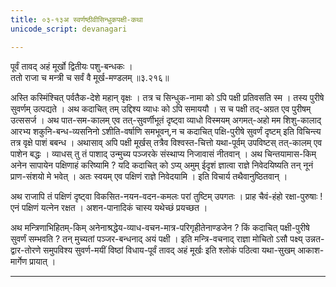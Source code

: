 ```yaml
---
title: ०३-१३अ स्वर्णष्ठीवीसिन्धुकपक्षी-कथा
unicode_script: devanagari

---
```

पूर्वं तावद् अहं मूर्खो द्वितीयः पशु-बन्धकः ।  
ततो राजा च मन्त्री च सर्वं वै मूर्ख-मण्डलम् ॥३.२१६॥  

अस्ति कस्मिंश्चित् पर्वतैक-देशे महान् वृक्षः । तत्र च सिन्धुक-नामा को ऽपि पक्षी प्रतिवसति स्म । तस्य पुरीषे सुवर्णम् उत्पद्यते । अथ कदाचित् तम् उद्दिश्य व्याधः को ऽपि समाययौ । स च पक्षी तद्-अग्रत एव पुरीषम् उत्ससर्ज । अथ पात-सम-कालम् एव तत्-सुवर्णीभूतं दृष्ट्वा व्याधो विस्मयम् अगमत्-अहो मम शिशु-कालाद् आरभ्य शकुनि-बन्ध-व्यसनिनो ऽशीति-वर्षाणि समभूवन्,न च कदाचित् पक्षि-पुरीषे सुवर्णं दृष्टम् इति विचिन्त्य तत्र वृक्षे पाशं बबन्ध । अथासाव् अपि पक्षी मूर्खस् तत्रैव विश्वस्त-चित्तो यथा-पूर्वम् उपविष्टस् तत्-कालम् एव पाशेन बद्धः । व्याधस् तु तं पाशाद् उन्मुच्य पञ्जरके संस्थाप्य निजावासं नीतवान् । अथ चिन्तयामास-किम् अनेन सापायेन पक्षिणाहं करिष्यामि ? यदि कदाचित् को
ऽप्य् अमुम् ईदृशं ज्ञात्वा राज्ञे निवेदयिष्यति तन् नूनं प्राण-संशयो मे भवेत् । अतः स्वयम् एव पक्षिणं राज्ञे निवेदयामि । इति विचार्य तथैवानुष्ठितवान् ।  

अथ राजापि तं पक्षिणं दृष्ट्वा विकसित-नयन-वदन-कमलः परां तुष्टिम् उपगतः । प्राह चैवं-हंहो रक्षा-पुरुषाः ! एनं पक्षिणं यत्नेन रक्षत । अशन-पानादिकं चास्य यथेच्छं प्रयच्छत ।  

अथ मन्त्रिणाभिहितम्-किम् अनेनाश्रद्धेय-व्याध-वचन-मात्र-परिगृहीतेनाण्डजेन ? किं कदाचित् पक्षी-पुरीषे सुवर्णं सम्भवति ? तन् मुच्यतां पञ्जर-बन्धनाद् अयं पक्षी । इति मन्त्रि-वचनाद् राज्ञा मोचितो ऽसौ पक्ष्य् उन्नत-द्वार-तोरणे समुपविश्य सुवर्ण-मयीं विष्ठां विधाय-पूर्वं तावद् अहं मूर्खः इति श्लोकं पठित्वा यथा-सुखम् आकाश-मार्गेण प्रायात् ।    


***********************************************************************
